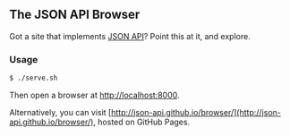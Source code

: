 ## The JSON API Browser

Got a site that implements [JSON API](http://jsonapi.org)? Point this at it, and explore.

### Usage

```bash
$ ./serve.sh
```

Then open a browser at [http://localhost:8000](http://localhost:8000).

Alternatively, you can visit [http://json-api.github.io/browser/](http://json-api.github.io/browser/), hosted on GitHub Pages.
